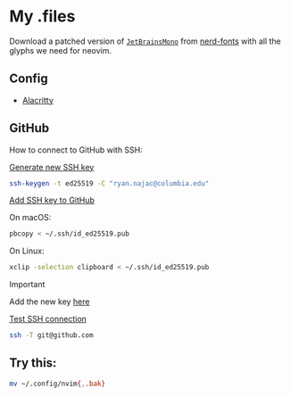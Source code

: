 # My .files

Download a patched version of [`JetBrainsMono`](https://github.com/JetBrains/JetBrainsMono)
from [nerd-fonts](https://github.com/ryanoasis/nerd-fonts/tree/master/patched-fonts/JetBrainsMono/NoLigatures/Regular)
with all the glyphs we need for neovim.

## Config

- [Alacritty](https://alacritty.org/config-alacritty.html)

## GitHub

How to connect to GitHub with SSH:

[Generate new SSH key](https://docs.github.com/en/github/authenticating-to-github/connecting-to-github-with-ssh/generating-a-new-ssh-key-and-adding-it-to-the-ssh-agent)

```sh
ssh-keygen -t ed25519 -C "ryan.najac@columbia.edu"
```

[Add SSH key to GitHub](https://docs.github.com/en/github/authenticating-to-github/connecting-to-github-with-ssh/adding-a-new-ssh-key-to-your-github-account)

On macOS:

```sh
pbcopy < ~/.ssh/id_ed25519.pub
```

On Linux:

```sh
xclip -selection clipboard < ~/.ssh/id_ed25519.pub
```

> [!IMPORTANT]
> Add the new key [here](https://github.com/settings/keys)

[Test SSH connection](https://docs.github.com/en/github/authenticating-to-github/connecting-to-github-with-ssh/testing-your-ssh-connection)

```sh
ssh -T git@github.com
```

## Try this:

```sh
mv ~/.config/nvim{,.bak}
```
